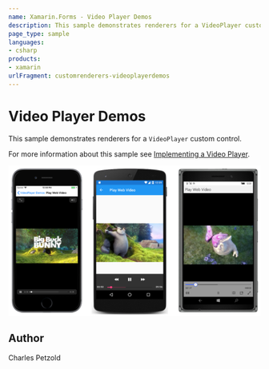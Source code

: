 ```yaml
---
name: Xamarin.Forms - Video Player Demos
description: This sample demonstrates renderers for a VideoPlayer custom control.
page_type: sample
languages:
- csharp
products:
- xamarin
urlFragment: customrenderers-videoplayerdemos
---
```

# Video Player Demos

This sample demonstrates renderers for a `VideoPlayer` custom control.

For more information about this sample see [Implementing a Video Player](https://developer.xamarin.com/guides/xamarin-forms/application-fundamentals/custom-renderer/video-player/).

![Video Player Demos application screenshot](Screenshots/01PlayWebVideo-Large.png "Video Player Demos application screenshot")

## Author

Charles Petzold
